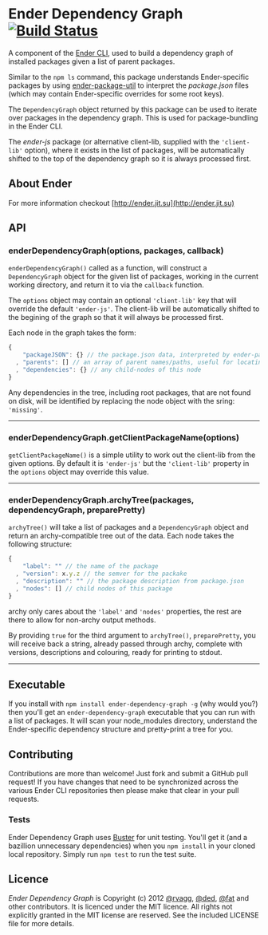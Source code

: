 # Ender Dependency Graph [![Build Status](https://secure.travis-ci.org/ender-js/ender-dependency-graph.png)](http://travis-ci.org/ender-js/ender-dependency-graph)

A component of the [Ender CLI](https://github.com/ender-js/Ender/), used to build a dependency graph of installed packages given a list of parent packages.

Similar to the `npm ls` command, this package understands Ender-specific packages by using [ender-package-util](https://github.com/ender-js/ender-package-util/) to interpret the *package.json* files (which may contain Ender-specific overrides for some root keys).

The `DependencyGraph` object returned by this package can be used to iterate over packages in the dependency graph. This is used for package-bundling in the Ender CLI.

The *ender-js* package (or alternative client-lib, supplied with the `'client-lib'` option), where it exists in the list of packages, will be automatically shifted to the top of the dependency graph so it is always processed first.

## About Ender

For more information checkout [http://ender.jit.su](http://ender.jit.su)

## API

### enderDependencyGraph(options, packages, callback)
`enderDependencyGraph()` called as a function, will construct a `DependencyGraph` object for the given list of packages, working in the current working directory, and return it to via the `callback` function.

The `options` object may contain an optional `'client-lib'` key that will override the default `'ender-js'`. The client-lib will be automatically shifted to the begining of the graph so that it will always be processed first.

Each node in the graph takes the form:

```js
{
    "packageJSON": {} // the package.json data, interpreted by ender-package-util
  , "parents": [] // an array of parent names/paths, useful for locating the package on disk
  , "dependencies": {} // any child-nodes of this node
}
```

Any dependencies in the tree, including root packages, that are not found on disk, will be identified by replacing the node object with the sring: `'missing'`.

-------------------------

### enderDependencyGraph.getClientPackageName(options)
`getClientPackageName()` is a simple utility to work out the client-lib from the given options. By default it is `'ender-js'` but the `'client-lib'` property in the `options` object may override this value.

-------------------------

### enderDependencyGraph.archyTree(packages, dependencyGraph, preparePretty)
`archyTree()` will take a list of packages and a `DependencyGraph` object and return an archy-compatible tree out of the data. Each node takes the following structure:

```js
{
    "label": "" // the name of the package
  , "version": x.y.z // the semver for the packake
  , "description": "" // the package description from package.json
  , "nodes": [] // child nodes of this package
}
```

archy only cares about the `'label'` and `'nodes'` properties, the rest are there to allow for non-archy output methods.

By providing `true` for the third argument to `archyTree()`, `preparePretty`, you will receive back a string, already passed through archy, complete with versions, descriptions and colouring, ready for printing to stdout.

-------------------------

## Executable

If you install with `npm install ender-dependency-graph -g` (why would you?) then you'll get an `ender-dependency-graph` executable that you can run with a list of packages. It will scan your node_modules directory, understand the Ender-specific dependency structure and pretty-print a tree for you.

## Contributing

Contributions are more than welcome! Just fork and submit a GitHub pull request! If you have changes that need to be synchronized across the various Ender CLI repositories then please make that clear in your pull requests.

### Tests

Ender Dependency Graph uses [Buster](http://busterjs.org) for unit testing. You'll get it (and a bazillion unnecessary dependencies) when you `npm install` in your cloned local repository. Simply run `npm test` to run the test suite.

## Licence

*Ender Dependency Graph* is Copyright (c) 2012 [@rvagg](https://github.com/rvagg), [@ded](https://github.com/ded), [@fat](https://github.com/fat) and other contributors. It is licenced under the MIT licence. All rights not explicitly granted in the MIT license are reserved. See the included LICENSE file for more details.